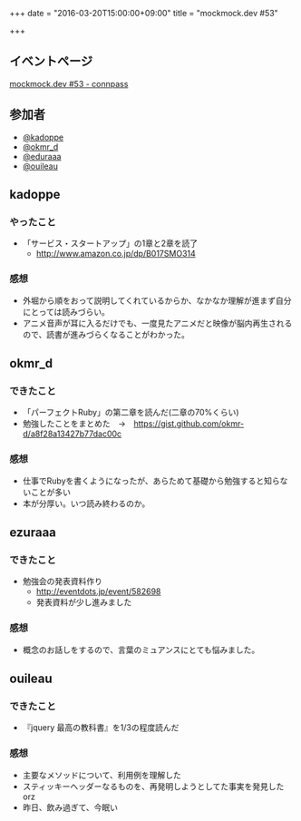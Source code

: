 +++
date = "2016-03-20T15:00:00+09:00"
title = "mockmock.dev #53"

+++

## イベントページ
[mockmock.dev #53 - connpass](http://mockmock.connpass.com/event/29006/)

## 参加者

* [@kadoppe](https://twitter.com/kadoppe)
* [@okmr\_d](https://twitter.com/okmr_d)
* [@eduraaa](https://twitter.com/eduraaa)
* [@ouileau](https://twitter.com/ouileau)

## kadoppe
### やったこと
* 「サービス・スタートアップ」の1章と2章を読了
  * http://www.amazon.co.jp/dp/B017SMO314

### 感想
* 外堀から順をおって説明してくれているからか、なかなか理解が進まず自分にとっては読みづらい。
* アニメ音声が耳に入るだけでも、一度見たアニメだと映像が脳内再生されるので、読書が進みづらくなることがわかった。

## okmr\_d
### できたこと

- 「パーフェクトRuby」の第二章を読んだ(二章の70%くらい)
- 勉強したことをまとめた　→　https://gist.github.com/okmr-d/a8f28a13427b77dac00c

### 感想

- 仕事でRubyを書くようになったが、あらためて基礎から勉強すると知らないことが多い
- 本が分厚い。いつ読み終わるのか。

## ezuraaa
### できたこと

- 勉強会の発表資料作り
  - http://eventdots.jp/event/582698
  - 発表資料が少し進みました

### 感想

- 概念のお話しをするので、言葉のミュアンスにとても悩みました。

## ouileau
### できたこと

- 『jquery 最高の教科書』を1/3の程度読んだ

### 感想

- 主要なメソッドについて、利用例を理解した
- スティッキーヘッダーなるものを、再発明しようとしてた事実を発見したorz
- 昨日、飲み過ぎて、今眠い
